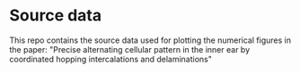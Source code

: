 # Source data
This repo contains the source data used for plotting the numerical figures in the paper:
"Precise alternating cellular pattern in the inner ear by coordinated hopping intercalations and delaminations"
